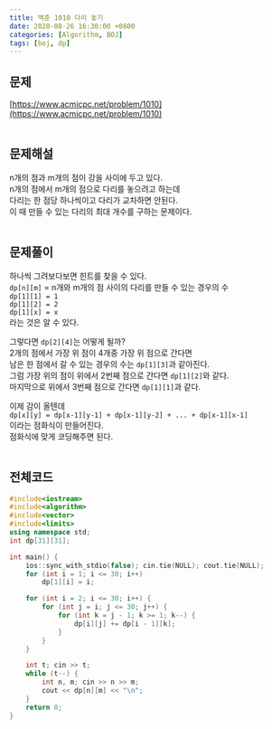```yaml
---
title: 백준 1010 다리 놓기
date: 2020-08-26 16:30:00 +0800
categories: [Algorithm, BOJ]
tags: [boj, dp]
---
```


## 문제
[https://www.acmicpc.net/problem/1010](https://www.acmicpc.net/problem/1010)  
<br>

## 문제해설  
n개의 점과 m개의 점이 강을 사이에 두고 있다.  
n개의 점에서 m개의 점으로 다리를 놓으려고 하는데  
다리는 한 점당 하나씩이고 다리가 교차하면 안된다.  
이 때 만들 수 있는 다리의 최대 개수를 구하는 문제이다.  
<br>

## 문제풀이  
하나씩 그려보다보면 힌트를 찾을 수 있다.  
`dp[n][m]` = n개와 m개의 점 사이의 다리를 만들 수 있는 경우의 수  
`dp[1][1] = 1`  
`dp[1][2] = 2`  
`dp[1][x] = x`  
라는 것은 알 수 있다.  

그렇다면 `dp[2][4]`는 어떻게 될까?  
2개의 점에서 가장 위 점이 4개중 가장 위 점으로 간다면  
남은 한 점에서 갈 수 있는 경우의 수는 `dp[1][3]`과 같아진다.  
그럼 가장 위의 점이 위에서 2번째 점으로 간다면 `dp[1][2]`와 같다.  
마지막으로 위에서 3번째 점으로 간다면 `dp[1][1]`과 같다.  

이제 감이 올텐데  
`dp[x][y] = dp[x-1][y-1] + dp[x-1][y-2] + ... + dp[x-1][x-1]`  
이라는 점화식이 만들어진다.  
점화식에 맞게 코딩해주면 된다.  
<br>


## 전체코드
```c++
#include<iostream>
#include<algorithm>
#include<vector>
#include<limits>
using namespace std;
int dp[31][31];

int main() {
	ios::sync_with_stdio(false); cin.tie(NULL); cout.tie(NULL);
	for (int i = 1; i <= 30; i++)
		dp[1][i] = i;

	for (int i = 2; i <= 30; i++) {
		for (int j = i; j <= 30; j++) {
			for (int k = j - 1; k >= 1; k--) {
				dp[i][j] += dp[i - 1][k];
			}
		}
	}

	int t; cin >> t;
	while (t--) {
		int n, m; cin >> n >> m;
		cout << dp[n][m] << "\n";
	}
	return 0;
}
```